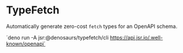 # TypeFetch

Automatically generate zero-cost `fetch` types for an OpenAPI schema.

´deno run -A jsr:@denosaurs/typefetch/cli
https://api.jsr.io/.well-known/openapi´

